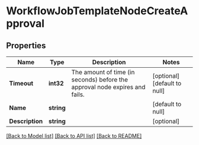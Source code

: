 # WorkflowJobTemplateNodeCreateApproval

## Properties
Name | Type | Description | Notes
------------ | ------------- | ------------- | -------------
**Timeout** | **int32** | The amount of time (in seconds) before the approval node expires and fails. | [optional] [default to null]
**Name** | **string** |  | [default to null]
**Description** | **string** |  | [optional] 

[[Back to Model list]](../README.md#documentation-for-models) [[Back to API list]](../README.md#documentation-for-api-endpoints) [[Back to README]](../README.md)

